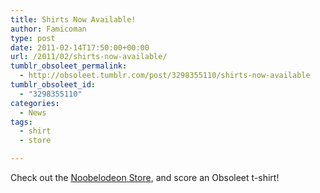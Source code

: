 ```yaml
---
title: Shirts Now Available!
author: Famicoman
type: post
date: 2011-02-14T17:50:00+00:00
url: /2011/02/shirts-now-available/
tumblr_obsoleet_permalink:
  - http://obsoleet.tumblr.com/post/3298355110/shirts-now-available
tumblr_obsoleet_id:
  - "3298355110"
categories:
  - News
tags:
  - shirt
  - store

---
```

Check out the [Noobelodeon Store][1], and score an Obsoleet t-shirt!

 [1]: http://noobelodeon.spreadshirt.com/ "http://noobelodeon.spreadshirt.com/"